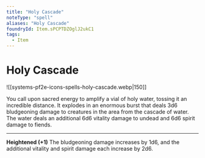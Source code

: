 ```yaml
---
title: "Holy Cascade"
noteType: "spell"
aliases: "Holy Cascade"
foundryId: Item.sPCPTDZOglJ2ukC1
tags:
  - Item
---
```


# Holy Cascade
![[systems-pf2e-icons-spells-holy-cascade.webp|150]]

You call upon sacred energy to amplify a vial of holy water, tossing it an incredible distance. It explodes in an enormous burst that deals 3d6 bludgeoning damage to creatures in the area from the cascade of water. The water deals an additional 6d6 vitality damage to undead and 6d6 spirit damage to fiends.

* * *

**Heightened (+1)** The bludgeoning damage increases by 1d6, and the additional vitality and spirit damage each increase by 2d6.
